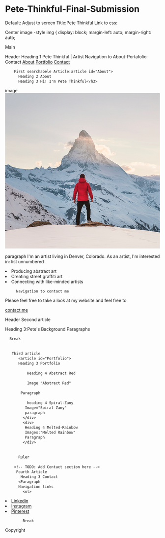 # Pete-Thinkful-Final-Submission
<head>
  Default:<meta charset="UTF-8">
  Adjust to screen <meta http-equiv="X-UA-Compatible" content="IE=edge">
  <meta name="viewport" content="width=device-width, initial-scale=1.0">
  Title:Pete Thinkful
  Link to css: <link rel="stylesheet" href="https://cdnjs.cloudflare.com/ajax/libs/normalize/8.0.1/normalize.min.css">
  <link href="style.css" rel="stylesheet" type="text/css">

   Center image -style
img {
  display: block;
  margin-left: auto;
  margin-right: auto;

  
  
  

  
Main
  
  
  
  Header
    Heading 1 Pete Thinkful |  Artist</h1>
    Navigation to About-Portafolio-Contact
      <a href="#About">About</a>
      <a href="#Portfolio">Portfolio</a>
      <a href="#Contact">Contact</a>
    
 
   
   
     
     
        First searchabele Article:article id="About">
          Heading 2 About
          Heading 3 Hi! I'm Pete Thinkful</h3>
        
        
 image <img class="image-circle" src="images/pete-thinkful.png" alt="Pete Thinkful">


 paragraph I'm an artist living in Denver, Colorado.
As an artist, I'm interested in:
list unnumbered
<li>Producing abstract art</li>  
 <li>Creating street graffiti art</li>
 <li>Connecting with like-minded artists</li>
 
         Navigation to contact me
Please feel free to take a look at my website and feel free to
            
 <a href="#Contact">contact me</a>
  
       
  Header
   Second article
  
   Heading 3:Pete's Background</h3>
 Paragraphs
 
            

       

      Break

        
       Third article
          <article id="Portfolio">
          Heading 3 Portfolio
            
              Heading 4 Abstract Red

              Image "Abstract Red"
           
           Paragraph

              heading 4 Spiral-Zany
             Image="Spiral Zany"
             paragraph
            </div>
            <div>
             Heading 4 Melted-Rainbow
             Images:"Melted Rainbow"
             Paragraph
            </div>
          

          Ruler
          
        <!-- TODO: Add Contact section here -->  
         Fourth Article
           Heading 3 Contact
          <Paragraph
          Navigation links
            <ol>
<li><a href="#Linkedin">Linkedin</a></li>
<li><a href="#Instagram">Instagram</a></li>
<li><a href="#Pinterest">Pinterest</a></li>
          

  <!-- Footer section -->
           
            Break
            
 Copyright
   

